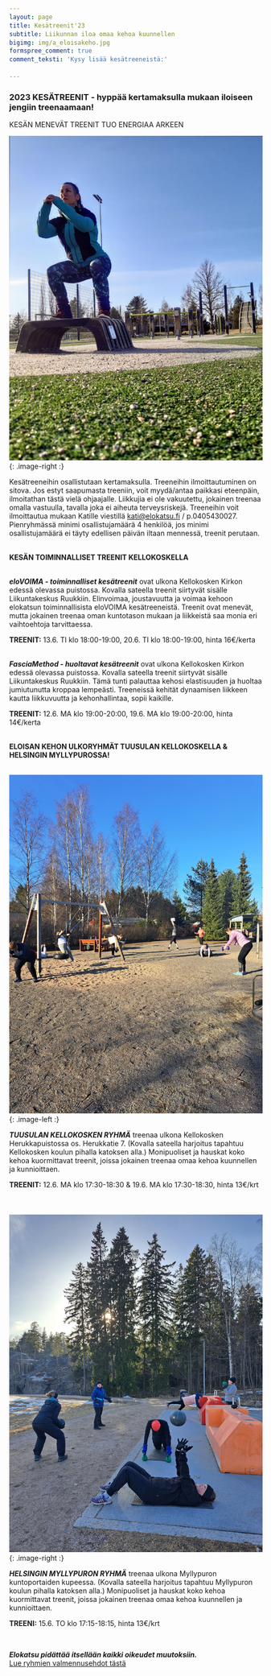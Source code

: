 ```yaml
---
layout: page
title: Kesätreenit'23
subtitle: Liikunnan iloa omaa kehoa kuunnellen
bigimg: img/a_eloisakeho.jpg
formspree_comment: true
comment_teksti: 'Kysy lisää kesätreeneistä:'

---
```

### **2023 KESÄTREENIT**  - hyppää kertamaksulla mukaan iloiseen jengiin treenaamaan!

<p></p>
<p class="otsikkolistapalkki">
KESÄN MENEVÄT TREENIT TUO ENERGIAA ARKEEN
</p>


![Pienryhmätreeni](/img/kellokosken_pienryhma.jpg "Kellokosken pienryhma"){: .image-right :}

Kesätreeneihin osallistutaan kertamaksulla. Treeneihin ilmoittautuminen on sitova. Jos estyt saapumasta treeniin, voit myydä/antaa paikkasi eteenpäin, ilmoitathan tästä vielä ohjaajalle. Liikkujia ei ole vakuutettu, jokainen treenaa omalla vastuulla, tavalla joka ei aiheuta terveysriskejä. Treeneihin voit ilmoittautua mukaan Katille viestillä kati@elokatsu.fi / p.0405430027. Pienryhmässä minimi osallistujamäärä 4 henkilöä, jos minimi osallistujamäärä ei täyty edellisen päivän iltaan mennessä, treenit perutaan.  <br/><br/>

**KESÄN TOIMINNALLISET TREENIT KELLOKOSKELLA** <br/><br/>

**_eloVOIMA - toiminnalliset kesätreenit_**
ovat ulkona Kellokosken Kirkon edessä olevassa puistossa. Kovalla sateella treenit siirtyvät sisälle Liikuntakeskus Ruukkiin. Elinvoimaa, joustavuutta ja voimaa kehoon elokatsun toiminnallisista eloVOIMA kesätreeneistä. Treenit ovat menevät, mutta jokainen treenaa oman kuntotason mukaan ja liikkeistä saa monia eri vaihtoehtoja tarvittaessa.  

**TREENIT:** 13.6. TI klo 18:00-19:00, 20.6. TI klo 18:00-19:00, hinta 16€/kerta
<br/><br/>

**_FasciaMethod - huoltavat kesätreenit_**
ovat ulkona Kellokosken Kirkon edessä olevassa puistossa. Kovalla sateella treenit siirtyvät sisälle Liikuntakeskus Ruukkiin. Tämä tunti palauttaa kehosi elastisuuden ja huoltaa jumiutunutta kroppaa lempeästi. Treeneissä kehität dynaamisen liikkeen kautta liikkuvuutta ja kehonhallintaa, sopii kaikille.  

**TREENIT:** 12.6. MA klo 19:00-20:00, 19.6. MA klo 19:00-20:00, hinta 14€/kerta
<br/><br/>

**ELOISAN KEHON ULKORYHMÄT TUUSULAN KELLOKOSKELLA & HELSINGIN MYLLYPUROSSA!** <br/><br/>

![Pienryhmätreeni](/img/kellokoski_treeni.jpg "Kellokosken pienryhma"){: .image-left :}

**_TUUSULAN KELLOKOSKEN RYHMÄ_**
treenaa ulkona Kellokosken Herukkapuistossa os. Herukkatie 7. (Kovalla sateella harjoitus tapahtuu Kellokosken koulun pihalla katoksen alla.) Monipuoliset ja hauskat koko kehoa kuormittavat treenit, joissa jokainen treenaa omaa kehoa kuunnellen ja kunnioittaen.


**TREENIT:** 12.6. MA klo 17:30-18:30 & 19.6. MA klo 17:30-18:30, hinta 13€/krt
<br/><br/>
<br/><br/>
![Pienryhmätreeni](/img/myllypuro_treeni.jpg "Myllypuron pienryhmä"){: .image-right :}

***HELSINGIN MYLLYPURON RYHMÄ***
treenaa ulkona Myllypuron kuntoportaiden kupeessa. (Kovalla sateella harjoitus tapahtuu Myllypuron koulun pihalla katoksen alla.) Monipuoliset ja hauskat koko kehoa kuormittavat treenit, joissa jokainen treenaa omaa kehoa kuunnellen ja kunnioittaen.

**TREENI:** 15.6. TO klo 17:15-18:15, hinta 13€/krt

<br/>

**_Elokatsu pidättää itsellään kaikki oikeudet muutoksiin._**  
[Lue ryhmien valmennusehdot tästä](/valmennusehdot)